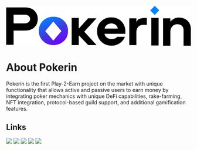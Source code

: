 ![GitHub-cover](https://github.com/Pokerin-io/.github/raw/main/profile/images/pokerin_logo.png)

# About Pokerin

Pokerin is the first Play-2-Earn project on the market with unique functionality that allows active and passive users to earn money by integrating poker mechanics with unique DeFi capabilities, rake-farming, NFT integration, protocol-based guild support, and additional gamification features.

## Links

[![](https://img.shields.io/badge/Twitter-1DA1F2?style=for-the-badge&logo=medium&logoColor=white)](https://go.pokerin.io/twitter)
[![](https://img.shields.io/badge/Discord-7289DA?style=for-the-badge&logo=medium&logoColor=white)](https://go.pokerin.io/discord)
[![](https://img.shields.io/badge/LinkedIn-0077B5?style=for-the-badge&logo=medium&logoColor=white)](https://go.pokerin.io/linkedin)
[![](https://img.shields.io/badge/Medium-12100E?style=for-the-badge&logo=medium&logoColor=white)](https://go.pokerin.io/medium)
[![](https://img.shields.io/badge/Telegram-2CA5E0?style=for-the-badge&logo=medium&logoColor=white)](https://go.pokerin.io/telegram)
